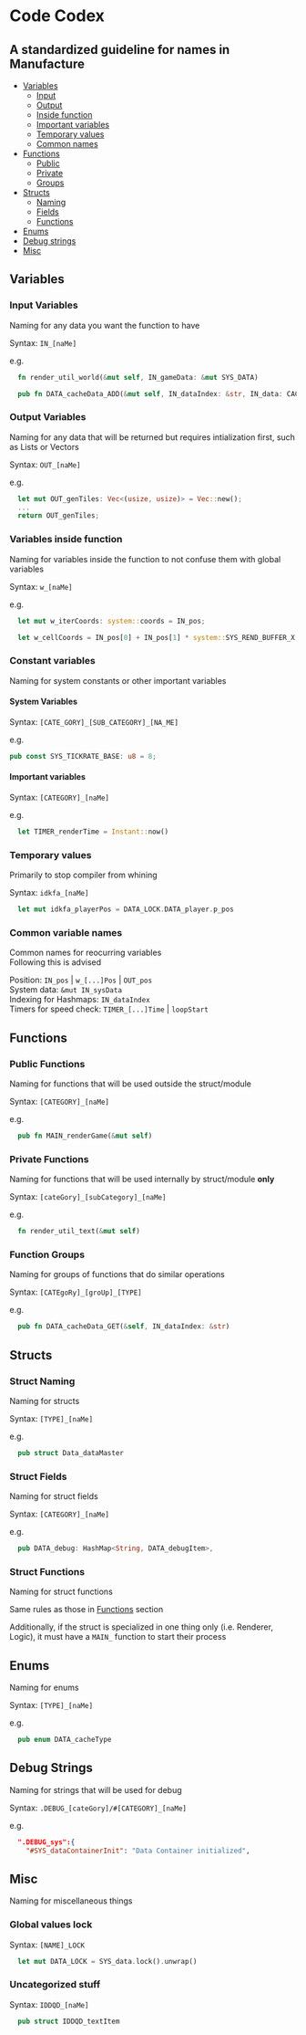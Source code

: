 # Code Codex

## A standardized guideline for names in Manufacture

- [Variables](#variables)
  - [Input](#input-variables)
  - [Output](#output-variables)
  - [Inside function](#variables-inside-function)
  - [Important variables](#constant-variables)
  - [Temporary values](#temporary-values)
  - [Common names](#common-variable-names)
- [Functions](#functions)
  - [Public](#public-functions)
  - [Private](#private-functions)
  - [Groups](#function-groups)
- [Structs](#structs)
  - [Naming](#struct-naming)
  - [Fields](#struct-fields)
  - [Functions](#struct-functions)
- [Enums](#enums)
- [Debug strings](#debug-strings)
- [Misc](#misc)

## Variables

### Input Variables

Naming for any data you want the function to have

Syntax: `IN_[naMe]`

e.g.

```rust
  fn render_util_world(&mut self, IN_gameData: &mut SYS_DATA)  
```

```rust
  pub fn DATA_cacheData_ADD(&mut self, IN_dataIndex: &str, IN_data: CACHE_TYPE)
```

### Output Variables

Naming for any data that will be returned but requires intialization first, such as Lists or Vectors

Syntax: `OUT_[naMe]`

e.g.

```rust
  let mut OUT_genTiles: Vec<(usize, usize)> = Vec::new();  
  ...  
  return OUT_genTiles;
```

### Variables inside function

Naming for variables inside the function to not confuse them with global variables

Syntax: `w_[naMe]`

e.g.

```rust
  let mut w_iterCoords: system::coords = IN_pos;
```

```rust
  let w_cellCoords = IN_pos[0] + IN_pos[1] * system::SYS_REND_BUFFER_X;
```

### Constant variables

Naming for system constants or other important variables

#### System Variables

Syntax: `[CATE_GORY]_[SUB_CATEGORY]_[NA_ME]`

e.g.

```rust
pub const SYS_TICKRATE_BASE: u8 = 8;
```

#### Important variables

Syntax: `[CATEGORY]_[naMe]`

e.g.

```rust
  let TIMER_renderTime = Instant::now()
```

### Temporary values

Primarily to stop compiler from whining

Syntax: `idkfa_[naMe]`

```rust
  let mut idkfa_playerPos = DATA_LOCK.DATA_player.p_pos
```

### Common variable names

Common names for reocurring variables  
Following this is advised

Position: `IN_pos` | `w_[...]Pos` | `OUT_pos`  
System data: `&mut IN_sysData`  
Indexing for Hashmaps: `IN_dataIndex`  
Timers for speed check: `TIMER_[...]Time` | `loopStart`

## Functions

### Public Functions

Naming for functions that will be used outside the struct/module

Syntax: `[CATEGORY]_[naMe]`

e.g.

```rust
  pub fn MAIN_renderGame(&mut self)
```

### Private Functions

Naming for functions that will be used internally by struct/module **only**

Syntax: `[cateGory]_[subCategory]_[naMe]`  

e.g.

```rust
  fn render_util_text(&mut self)
```

### Function Groups

Naming for groups of functions that do similar operations

Syntax: `[CATEgoRy]_[groUp]_[TYPE]`

e.g.

```rust
  pub fn DATA_cacheData_GET(&self, IN_dataIndex: &str)
```

## Structs

### Struct Naming

Naming for structs

Syntax: `[TYPE]_[naMe]`

e.g.

```rust
  pub struct Data_dataMaster
```

### Struct Fields

Naming for struct fields

Syntax: `[CATEGORY]_[naMe]`

e.g.

```rust
  pub DATA_debug: HashMap<String, DATA_debugItem>,
```

### Struct Functions

Naming for struct functions

Same rules as those in [Functions](#functions) section

Additionally, if the struct is specialized in one thing only (i.e. Renderer, Logic), it must have a `MAIN_` function to start their process

## Enums

Naming for enums

Syntax: `[TYPE]_[naMe]`

e.g.

```rust
  pub enum DATA_cacheType
```

## Debug Strings

Naming for strings that will be used for debug

Syntax: `.DEBUG_[cateGory]/#[CATEGORY]_[naMe]`

e.g.

```json
  ".DEBUG_sys":{
    "#SYS_dataContainerInit": "Data Container initialized",
```

## Misc

Naming for miscellaneous things

### Global values lock

Syntax: `[NAME]_LOCK`

```rust
  let mut DATA_LOCK = SYS_data.lock().unwrap()
```

### Uncategorized stuff

Syntax: `IDDQD_[naMe]`

```rust
  pub struct IDDQD_textItem
```
